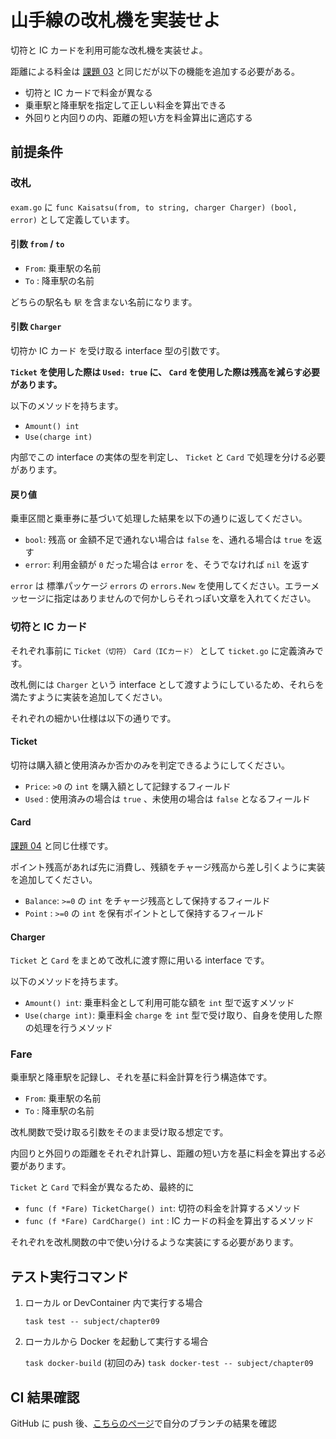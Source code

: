 # 山手線の改札機を実装せよ

切符と IC カードを利用可能な改札機を実装せよ。

距離による料金は [課題 03](https://github.com/kurupeku/hello-golang/tree/main/subject/chapter03) と同じだが以下の機能を追加する必要がある。

- 切符と IC カードで料金が異なる
- 乗車駅と降車駅を指定して正しい料金を算出できる
- 外回りと内回りの内、距離の短い方を料金算出に適応する

## 前提条件

### 改札

`exam.go` に `func Kaisatsu(from, to string, charger Charger) (bool, error)` として定義しています。

#### 引数 `from` / `to`

- `From`: 乗車駅の名前
- `To` : 降車駅の名前

どちらの駅名も `駅` を含まない名前になります。

#### 引数 `Charger`

切符か IC カード を受け取る interface 型の引数です。

**`Ticket` を使用した際は `Used: true` に、 `Card` を使用した際は残高を減らす必要があります。**

以下のメソッドを持ちます。

- `Amount() int`
- `Use(charge int)`

内部でこの interface の実体の型を判定し、 `Ticket` と `Card` で処理を分ける必要があります。

#### 戻り値

乗車区間と乗車券に基づいて処理した結果を以下の通りに返してください。

- `bool`: 残高 or 金額不足で通れない場合は `false` を、通れる場合は `true` を返す
- `error`: 利用金額が `0` だった場合は `error` を、そうでなければ `nil` を返す

`error` は 標準パッケージ `errors` の `errors.New` を使用してください。エラーメッセージに指定はありませんので何かしらそれっぽい文章を入れてください。

### 切符と IC カード

それぞれ事前に `Ticket（切符）` `Card（ICカード）` として `ticket.go` に定義済みです。

改札側には `Charger` という interface として渡すようにしているため、それらを満たすように実装を追加してください。

それぞれの細かい仕様は以下の通りです。

#### Ticket

切符は購入額と使用済みか否かのみを判定できるようにしてください。

- `Price`: `>0` の `int` を購入額として記録するフィールド
- `Used` : 使用済みの場合は `true` 、未使用の場合は `false` となるフィールド

#### Card

[課題 04](https://github.com/kurupeku/hello-golang/tree/main/subject/chapter04) と同じ仕様です。

ポイント残高があれば先に消費し、残額をチャージ残高から差し引くように実装を追加してください。

- `Balance`: `>=0` の `int` をチャージ残高として保持するフィールド
- `Point` : `>=0` の `int` を保有ポイントとして保持するフィールド

#### Charger

`Ticket` と `Card` をまとめて改札に渡す際に用いる interface です。

以下のメソッドを持ちます。

- `Amount() int`: 乗車料金として利用可能な額を `int` 型で返すメソッド
- `Use(charge int)`: 乗車料金 `charge` を `int` 型で受け取り、自身を使用した際の処理を行うメソッド

### Fare

乗車駅と降車駅を記録し、それを基に料金計算を行う構造体です。

- `From`: 乗車駅の名前
- `To` : 降車駅の名前

改札関数で受け取る引数をそのまま受け取る想定です。

内回りと外回りの距離をそれぞれ計算し、距離の短い方を基に料金を算出する必要があります。

`Ticket` と `Card` で料金が異なるため、最終的に

- `func (f *Fare) TicketCharge() int`: 切符の料金を計算するメソッド
- `func (f *Fare) CardCharge() int` : IC カードの料金を算出するメソッド

それぞれを改札関数の中で使い分けるような実装にする必要があります。

## テスト実行コマンド

1. ローカル or DevContainer 内で実行する場合

   `task test -- subject/chapter09`

1. ローカルから Docker を起動して実行する場合

   `task docker-build` (初回のみ)
   `task docker-test -- subject/chapter09`

## CI 結果確認

GitHub に push 後、[こちらのページ](https://github.com/kurupeku/hello-golang/actions/workflows/chapter09_test.yml)で自分のブランチの結果を確認
